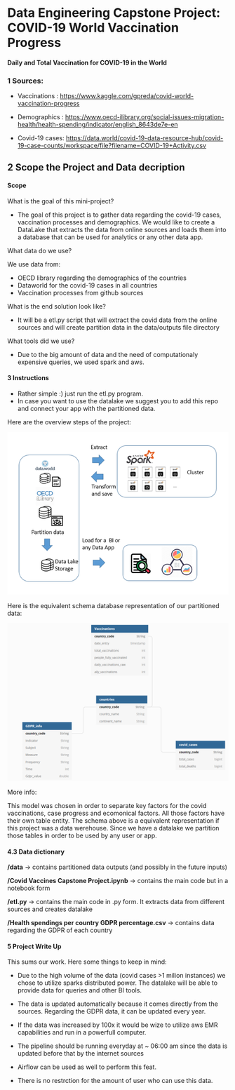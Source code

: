 
# Data Engineering Capstone Project: COVID-19 World Vaccination Progress
#### Daily and Total Vaccination for COVID-19 in the World


### 1 Sources:
* Vaccinations : https://www.kaggle.com/gpreda/covid-world-vaccination-progress

* Demographics : https://www.oecd-ilibrary.org/social-issues-migration-health/health-spending/indicator/english_8643de7e-en

* Covid-19 cases: https://data.world/covid-19-data-resource-hub/covid-19-case-counts/workspace/file?filename=COVID-19+Activity.csv


## 2 Scope the Project and Data decription

#### Scope 
What is the goal of this mini-project?
* The goal of this project is to gather data regarding the covid-19 cases, vaccination processes and demographics. We would like to create a DataLake that extracts the data from online sources and loads them into a database that can be used for analytics or any other data app.

What data do we use?

We use data from:
* OECD library regarding the demographics of the countries
* Dataworld for the covid-19 cases in all countries
* Vaccination processes from github sources

What is the end solution look like?

* It will be a etl.py script that will extract the covid data from the online sources and will create partition data in the data/outputs file directory

What tools did we use?

* Due to the big amount of data and the need of computationaly expensive queries, we used spark and aws.


#### 3 Instructions

* Rather simple :) just run the etl.py program.
* In case you want to use the datalake we suggest you to add this repo and connect your app with the partitioned data.

Here are the overview steps of the project:

<img src="Project_overview.png">


Here is the equivalent schema database representation of our partitioned data:

<img src="Schema_representation_of_data_lake.png">

More info: 

This model was chosen in order to separate key factors for the covid vaccinations, case progress and ecomonical factors. All those factors have their own table entity.
The schema above is a equivalent representation if this project was a data werehouse. 
Since we have a datalake we partition those tables in order to be used by any user or app.
#### 4.3 Data dictionary 

**/data** -> contains partitioned data outputs (and possibly in the future inputs)

**/Covid Vaccines Capstone Project.ipynb** -> contains the main code but in a notebook form

**/etl.py** -> contains the main code in .py form. It extracts data from different sources and creates datalake

**/Health spendings per country GDPR percentage.csv** -> contains data regarding the GDPR of each country


#### 5 Project Write Up

This sums our work. Here some things to keep in mind:
* Due to the high volume of the data (covid cases >1 milion instances) we chose to utilize sparks distributed power. The datalake will be able to provide data for queries and other BI tools.

* The data is updated automatically because it comes directly from the sources. Regarding the GDPR data, it can be updated every year. 

* If the data was increased by 100x it would be wize to utilize aws EMR capabilities and run in a powerfull computer.
* The pipeline should be running everyday at ~ 06:00 am since the data is updated before that by the internet sources
* Airflow can be used as well to perform this feat.
* There is no restrction for the amount of user who can use this data.